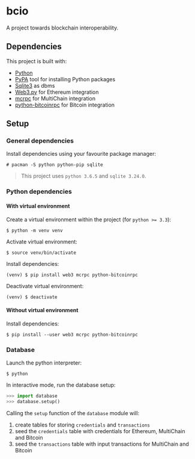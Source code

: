 # bcio

A project towards blockchain interoperability.

## Dependencies

This project is built with:

- [Python](https://www.python.org/)
- [PyPA](https://pip.pypa.io/en/stable/) tool for installing Python packages
- [Sqlite3](https://www.sqlite.org/index.html) as dbms
- [Web3.py](https://web3py.readthedocs.io/en/stable/) for Ethereum integration
- [mcrpc](https://github.com/coblo/mcrpc) for MultiChain integration
- [python-bitcoinrpc](https://github.com/jgarzik/python-bitcoinrpc) for Bitcoin integration

## Setup

### General dependencies

Install dependencies using your favourite package manager:

```
# pacman -S python python-pip sqlite
```

> This project uses `python 3.6.5` and `sqlite 3.24.0`.

### Python dependencies

#### With virtual environment

Create a virtual environment within the project (for `python >= 3.3`):

```
$ python -m venv venv
```

Activate virtual environment:

```
$ source venv/bin/activate
```

Install dependencies:

```
(venv) $ pip install web3 mcrpc python-bitcoinrpc
```

Deactivate virtual environment:

```
(venv) $ deactivate
```

#### Without virtual environment

Install dependencies:

```
$ pip install --user web3 mcrpc python-bitcoinrpc
```

### Database

Launch the python interpreter:

```
$ python
```

In interactive mode, run the database setup:

```python
>>> import database
>>> database.setup()
```

Calling the `setup` function of the `database` module will:

1. create tables for storing `credentials` and `transactions`
2. seed the `credentials` table with credentials for Ethereum, MultiChain and Bitcoin
3. seed the `transactions` table with input transactions for MultiChain and Bitcoin
